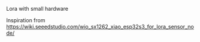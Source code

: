 Lora with small hardware

Inspiration from https://wiki.seeedstudio.com/wio_sx1262_xiao_esp32s3_for_lora_sensor_node/